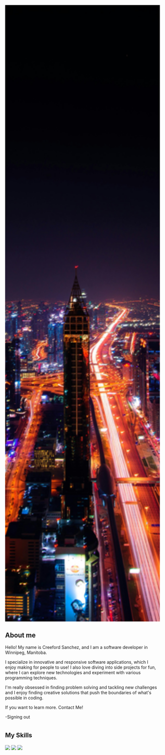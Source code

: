 
<img style="width: 100%; height: 50vh; object-fit: cover;" src="./pexels-pixabay-219692.jpg">
  
  
## About me


Hello! My name is Creeford Sanchez, and I am a software developer in Winnipeg, Manitoba. <br>

I specialize in innovative and responsive software applications, which I enjoy making for people to use! I also love diving into side projects for fun, where I can explore new technologies and experiment with various programming techniques. <br>

I'm really obsessed in finding problem solving and tackling new challenges and I enjoy finding creative solutions that push the boundaries of what's possible in coding. <br>

If you want to learn more. Contact Me!

-Signing out

<h1></h1>

<h3 style= "font-size: 20px;">My Skills</h3>
<img src="https://camo.githubusercontent.com/687bb02e07488be2060c701e8cc8eddf60f69de71af28682b15f2ee343956009/68747470733a2f2f696d672e736869656c64732e696f2f62616467652f636f64652d6a6176617363726970742d696e666f726d6174696f6e616c3f7374796c653d666f722d7468652d6261646765266c6f676f3d6a617661736372697074266c6f676f436f6c6f723d776869746526636f6c6f723d326161383839" data-canonical-src="https://img.shields.io/badge/code-javascript-informational?style=for-the-badge&amp;logo=javascript&amp;logoColor=white&amp;color=2aa889" style="max-width: 100%; display: inline;">
<img src="https://camo.githubusercontent.com/ac0e9ac2b85dabb7a726f61087d9916e84d66c382a1d7b152aa16601f905c221/68747470733a2f2f696d672e736869656c64732e696f2f62616467652f7765622d6373732d696e666f726d6174696f6e616c3f7374796c653d666f722d7468652d6261646765266c6f676f3d63737333266c6f676f436f6c6f723d776869746526636f6c6f723d326161383839" data-canonical-src="https://img.shields.io/badge/web-css-informational?style=for-the-badge&amp;logo=css3&amp;logoColor=white&amp;color=2aa889" style="max-width: 100%;display: inline;">
<img
src="https://icons8.com/icon/12239/html";
  >

